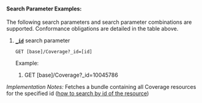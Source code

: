 #### Search Parameter Examples:

The following search parameters and search parameter combinations are supported. Conformance obligations are detailed in the table above.

1. **[`_id`](https://hl7.org/fhir/R4/coverage.html#search)** search parameter

    `GET [base]/Coverage?_id=[id]`

    Example:
    
      1. GET [base]/Coverage?_id=10045786

  *Implementation Notes:* Fetches a bundle containing all Coverage resources for the specified id ([how to search by id of the resource](https://hl7.org/fhir/r4/search.html#id))
